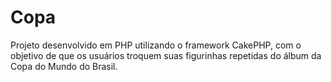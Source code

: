 Copa
====

Projeto desenvolvido em PHP utilizando o framework CakePHP, com o objetivo de que os usuários troquem suas figurinhas repetidas do álbum da Copa do Mundo do Brasil.
